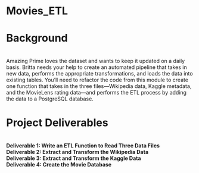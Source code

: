 # Movies_ETL

# Background
<br/>Amazing Prime loves the dataset and wants to keep it updated on a daily basis. Britta needs your help to create an automated pipeline that takes in new data, performs the appropriate transformations, and loads the data into existing tables. You’ll need to refactor the code from this module to create one function that takes in the three files—Wikipedia data, Kaggle metadata, and the MovieLens rating data—and performs the ETL process by adding the data to a PostgreSQL database.

# Project Deliverables
<br/>**Deliverable 1: Write an ETL Function to Read Three Data Files
<br/>Deliverable 2: Extract and Transform the Wikipedia Data
<br/>Deliverable 3: Extract and Transform the Kaggle Data
<br/>Deliverable 4: Create the Movie Database**
